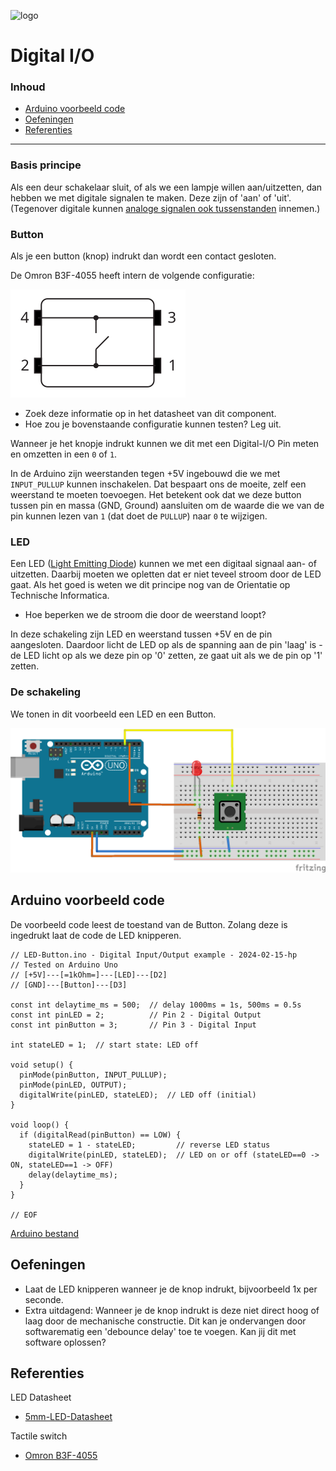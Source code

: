 ![logo](../img/Kennline_NTC.png) [](logo-id)

# Digital I/O [](title-id) <!-- omit in toc -->

### Inhoud[](toc-id) <!-- omit in toc -->

- [Arduino voorbeeld code](#arduino-voorbeeld-code)
- [Oefeningen](#oefeningen)
- [Referenties](#referenties)

---

### Basis principe

Als een deur schakelaar sluit, of als we een lampje willen aan/uitzetten, dan hebben we met digitale signalen te maken.
Deze zijn of 'aan' of 'uit'. (Tegenover digitale kunnen [analoge signalen ook tussenstanden](../ADC/README.md) innemen.)

### Button

Als je een button (knop) indrukt dan wordt een contact gesloten.

De Omron B3F-4055 heeft intern de volgende configuratie:

![Omron B3F-4055](./img/Omron_B3F-4055.svg)

- Zoek deze informatie op in het datasheet van dit component.
- Hoe zou je bovenstaande configuratie kunnen testen? Leg uit.

Wanneer je het knopje indrukt kunnen we dit met een Digital-I/O Pin meten en omzetten in een `0` of `1`.

In de Arduino zijn weerstanden tegen +5V ingebouwd die we met `INPUT_PULLUP` kunnen inschakelen.
Dat bespaart ons de moeite, zelf een weerstand te moeten toevoegen. Het betekent ook dat we deze button tussen pin en massa (GND, Ground) aansluiten om de waarde die we van de pin kunnen lezen van `1` (dat doet de `PULLUP`) naar `0` te wijzigen.

### LED

Een LED ([Light Emitting Diode](../../../elektronische-componenten/LED/README.md)) kunnen we met een digitaal signaal aan- of uitzetten.
Daarbij moeten we opletten dat er niet teveel stroom door de LED gaat. Als het goed is weten we dit principe nog van de Orientatie op Technische Informatica.

- Hoe beperken we de stroom die door de weerstand loopt?

In deze schakeling zijn LED en weerstand tussen +5V en de pin aangesloten. Daardoor licht de LED op als de spanning aan de pin 'laag' is - de LED licht op als we deze pin op '0' zetten, ze gaat uit als we de pin op '1' zetten.

### De schakeling

We tonen in dit voorbeeld een LED en een Button.

![LED-Button breadboard schakeling](LED-Button_bb.png)

## Arduino voorbeeld code

De voorbeeld code leest de toestand van de Button. Zolang deze is ingedrukt laat de code de LED knipperen.

```arduino
// LED-Button.ino - Digital Input/Output example - 2024-02-15-hp
// Tested on Arduino Uno
// [+5V]---[=1kOhm=]---[LED]---[D2]
// [GND]---[Button]---[D3]

const int delaytime_ms = 500;  // delay 1000ms = 1s, 500ms = 0.5s
const int pinLED = 2;          // Pin 2 - Digital Output
const int pinButton = 3;       // Pin 3 - Digital Input

int stateLED = 1;  // start state: LED off

void setup() {
  pinMode(pinButton, INPUT_PULLUP);
  pinMode(pinLED, OUTPUT);
  digitalWrite(pinLED, stateLED);  // LED off (initial)
}

void loop() {
  if (digitalRead(pinButton) == LOW) {
    stateLED = 1 - stateLED;         // reverse LED status
    digitalWrite(pinLED, stateLED);  // LED on or off (stateLED==0 -> ON, stateLED==1 -> OFF)
    delay(delaytime_ms);
  }
}

// EOF
```

[Arduino bestand](LED-Button/LED-Button.ino) 

## Oefeningen

- Laat de LED knipperen wanneer je de knop indrukt, bijvoorbeeld 1x per seconde.
- Extra uitdagend: Wanneer je de knop indrukt is deze niet direct hoog of laag door de mechanische constructie.
  Dit kan je ondervangen door softwarematig een 'debounce delay' toe te voegen. Kan jij dit met software oplossen?

## Referenties

LED Datasheet

- [5mm-LED-Datasheet](5mm-LED-Datasheet.pdf)

Tactile switch

- [Omron B3F-4055](https://www.sunrom.com/download/4338.pdf)
